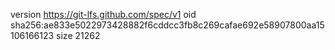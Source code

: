 version https://git-lfs.github.com/spec/v1
oid sha256:ae833e5022973428882f6cddcc3fb8c269cafae692e58907800aa15106166123
size 21262
